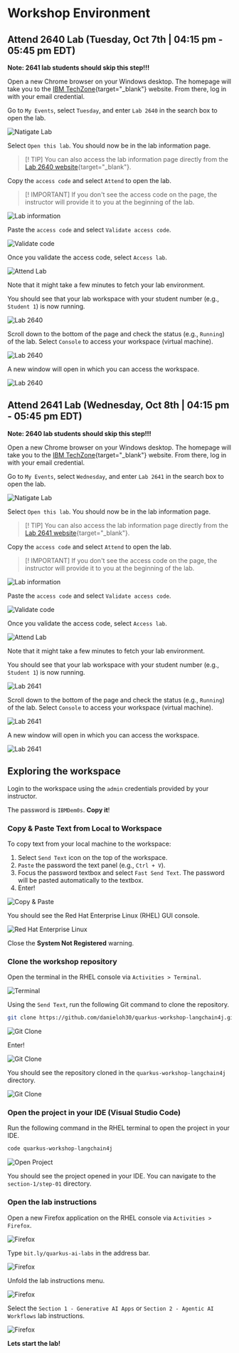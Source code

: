 # Workshop Environment

## Attend **2640** Lab (Tuesday, Oct 7th | 04:15 pm - 05:45 pm EDT)

**Note: 2641 lab students should skip this step!!!**

Open a new Chrome browser on your Windows desktop. The homepage will take you to the [IBM TechZone](https://techzone.ibm.com/){target="_blank"} website. From there, log in with your email credential. 

Go to `My Events`, select `Tuesday`, and enter `Lab 2640` in the search box to open the lab.

![Natigate Lab](./images/tz-navigate-lab.png)

Select `Open this lab`. You should now be in the lab information page.

> [! TIP]
> You can also access the lab information page directly from the [Lab 2640 website](https://ibm.biz/BdeU6n){target="_blank"}.

Copy the `access code` and select `Attend` to open the lab.

> [! IMPORTANT]
> If you don't see the access code on the page, the instructor will provide it to you at the beginning of the lab.

![Lab information](./images/tz-lab-2640-info.png)

Paste the `access code` and select `Validate access code`.

![Validate code](./images/tz-validate-access-code.png)

Once you validate the access code, select `Access lab`.

![Attend Lab](./images/tz-access-code.png)

Note that it might take a few minutes to fetch your lab environment.

You should see that your lab workspace with your student number (e.g., `Student 1`) is now running.

![Lab 2640](./images/tz-lab-2640-workspace.png)

Scroll down to the bottom of the page and check the status (e.g., `Running`) of the lab. Select `Console` to access your workspace (virtual machine).

![Lab 2640](./images/tz-lab-running.png)

A new window will open in which you can access the workspace.

![Lab 2640](./images/tz-vm-login.png)

## Attend **2641** Lab (Wednesday, Oct 8th | 04:15 pm - 05:45 pm EDT)

**Note: 2640 lab students should skip this step!!!**

Open a new Chrome browser on your Windows desktop. The homepage will take you to the [IBM TechZone](https://techzone.ibm.com/){target="_blank"} website. From there, log in with your email credential. 

Go to `My Events`, select `Wednesday`, and enter `Lab 2641` in the search box to open the lab.

![Natigate Lab](./images/tz-navigate-lab-2641.png)

Select `Open this lab`. You should now be in the lab information page.

> [! TIP]
> You can also access the lab information page directly from the [Lab 2641 website](https://ibm.biz/Bde9pY){target="_blank"}.

Copy the `access code` and select `Attend` to open the lab.

> [! IMPORTANT]
> If you don't see the access code on the page, the instructor will provide it to you at the beginning of the lab.

![Lab information](./images/tz-lab-2641-info.png) 

Paste the `access code` and select `Validate access code`.

![Validate code](./images/tz-validate-access-code.png)

Once you validate the access code, select `Access lab`.

![Attend Lab](./images/tz-access-code.png)

Note that it might take a few minutes to fetch your lab environment.

You should see that your lab workspace with your student number (e.g., `Student 1`) is now running.

![Lab 2641](./images/tz-lab-2641-workspace.png)

Scroll down to the bottom of the page and check the status (e.g., `Running`) of the lab. Select `Console` to access your workspace (virtual machine).

![Lab 2641](./images/tz-lab-running.png)

A new window will open in which you can access the workspace.

![Lab 2641](./images/tz-vm-login.png)

## Exploring the workspace

Login to the workspace using the `admin` credentials provided by your instructor. 

The password is `IBMDem0s`. **Copy it**!

### Copy & Paste Text from Local to Workspace

To copy text from your local machine to the workspace:

 1) Select `Send Text` icon on the top of the workspace. 
 2) `Paste` the password the text panel (e.g., `Ctrl + V`). 
 3) Focus the password textbox and select `Fast Send Text`. The password will be pasted automatically to the textbox.
 4) Enter!

![Copy & Paste](./images/tz-copy-paste.png)

You should see the Red Hat Enterprise Linux (RHEL) GUI console.

![Red Hat Enterprise Linux](./images/tz-redhat-console.png)

Close the **System Not Registered** warning.

### Clone the workshop repository

Open the terminal in the RHEL console via `Activities > Terminal`.

![Terminal](./images/rhel-terminal.png)

Using the `Send Text`, run the following Git command to clone the repository.

```bash
git clone https://github.com/danieloh30/quarkus-workshop-langchain4j.git
```

![Git Clone](./images/rhel-git-clone.png)

Enter!

![Git Clone](./images/rhel-git-clone2.png)

You should see the repository cloned in the `quarkus-workshop-langchain4j` directory.

![Git Clone](./images/rhel-git-clone3.png)

### Open the project in your IDE (Visual Studio Code)

Run the following command in the RHEL terminal to open the project in your IDE.

```bash
code quarkus-workshop-langchain4j
```

![Open Project](./images/vscode-open-project.png)

You should see the project opened in your IDE. You can navigate to the `section-1/step-01` directory.

### Open the lab instructions

Open a new Firefox application on the RHEL console via `Activities > Firefox`.

![Firefox](./images/rhel-firefox.png)

Type `bit.ly/quarkus-ai-labs` in the address bar.

![Firefox](./images/rhel-firefox2.png)

Unfold the lab instructions menu.

![Firefox](./images/rhel-lab-menu.png)

Select the `Section 1 - Generative AI Apps` or `Section 2 - Agentic AI Workflows` lab instructions.

![Firefox](./images/rhel-lab-menu2.png)

**Lets start the lab!**